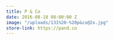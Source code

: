 ```yaml
---
title: P & Co
date: 2016-08-18 08:00:00 Z
image: "/uploads/131%20-%20p&co@2x.jpg"
store-link: https://pand.co
---
```


